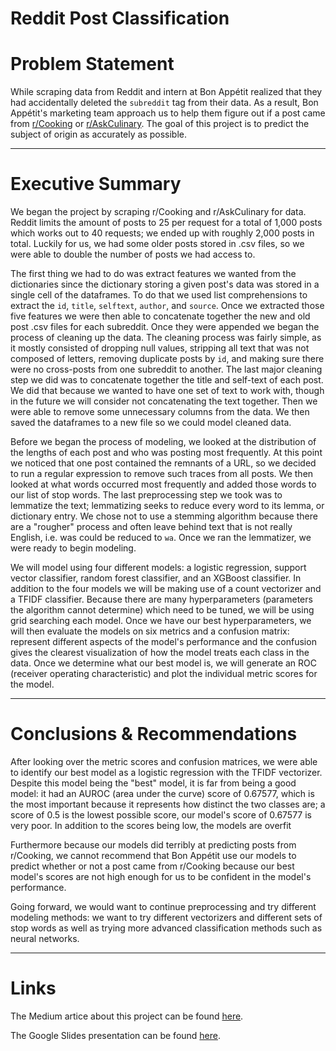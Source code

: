 # Reddit Post Classification

# Problem Statement

While scraping data from Reddit and intern at Bon Appétit realized that they had accidentally deleted the `subreddit` tag from their data.  As a result, Bon Appétit's marketing team approach us to help them figure out if a post came from [r/Cooking](https://www.reddit.com/r/Cooking/) or [r/AskCulinary](https://www.reddit.com/r/AskCulinary/).  The goal of this project is to predict the subject of origin as accurately as possible.

-------

# Executive Summary

We began the project by scraping r/Cooking and r/AskCulinary for data.  Reddit limits the amount of posts to 25 per request for a total of 1,000 posts which works out to 40 requests; we ended up with roughly 2,000 posts in total.  Luckily for us, we had some older posts stored in .csv files, so we were able to double the number of posts we had access to.

The first thing we had to do was extract features we wanted from the dictionaries since the dictionary storing a given post's data was stored in a single cell of the dataframes.  To do that we used list comprehensions to extract the `id`, `title`, `selftext`, `author`, and `source`.  Once we extracted those five features we were then able to concatenate together the new and old post .csv files for each subreddit.  Once they were appended we began the process of cleaning up the data.  The cleaning process was fairly simple, as it mostly consisted of dropping null values, stripping all text that was not composed of letters, removing duplicate posts by `id`, and making sure there were no cross-posts from one subreddit to another. The last major cleaning step we did was to concatenate together the title and self-text of each post.  We did that because we wanted to have one set of text to work with, though in the future we will consider not concatenating the text together.  Then we were able to remove some unnecessary columns from the data.  We then saved the dataframes to a new file so we could model cleaned data.

Before we began the process of modeling, we looked at the distribution of the lengths of each post and who was posting most frequently.  At this point we noticed that one post contained the remnants of a URL, so we decided to run a regular expression to remove such traces from all posts.  We then looked at what words occurred most frequently and added those words to our list of stop words.  The last preprocessing step we took was to lemmatize the text; lemmatizing seeks to reduce every word to its lemma, or dictionary entry.  We chose not to use a stemming algorithm because there are a "rougher" process and often leave behind text that is not really English, i.e. was could be reduced to `wa`.  Once we ran the lemmatizer, we were ready to begin modeling.

We will model using four different models: a logistic regression, support vector classifier, random forest classifier, and an XGBoost classifier. In addition to the four models we will be making use of a count vectorizer and a TFIDF classifier.  Because there are many hyperparameters (parameters the algorithm cannot determine) which need to be tuned, we will be using grid searching each model.  Once we have our best hyperparameters, we will then evaluate the models on six metrics and a confusion matrix: represent different aspects of the model's performance and the confusion gives the clearest visualization of how the model treats each class in the data. Once we determine what our best model is, we will generate an ROC (receiver operating characteristic) and plot the individual metric scores for the model.

-------

# Conclusions & Recommendations

After looking over the metric scores and confusion matrices, we were able to identify our best model as a logistic regression with the TFIDF vectorizer. Despite this model being the "best" model, it is far from being a good model: it had an AUROC (area under the curve) score of 0.67577,  which is the most important because it represents how distinct the two classes are; a score of 0.5 is the lowest possible score, our model's score of 0.67577 is very poor.  In addition to the scores being low, the models are overfit

Furthermore because our models did terribly at predicting posts from r/Cooking, we cannot recommend that Bon Appétit use our models to predict whether or not a post came from r/Cooking because our best model's scores are not high enough for us to be confident in the model's performance.

Going forward, we would want to continue preprocessing and try different modeling methods: we want to try different vectorizers and different sets of stop words as well as trying more advanced classification methods such as neural networks.

-----

# Links

The Medium artice about this project can be found [here](https://towardsdatascience.com/reddit-post-classification-b70258d6affe).

The Google Slides presentation can be found [here](https://docs.google.com/presentation/d/1EP89jYtVkRygPdNde-GCYR3Gc9zoFsftPToKB4mwu7Y/edit?usp=sharing).